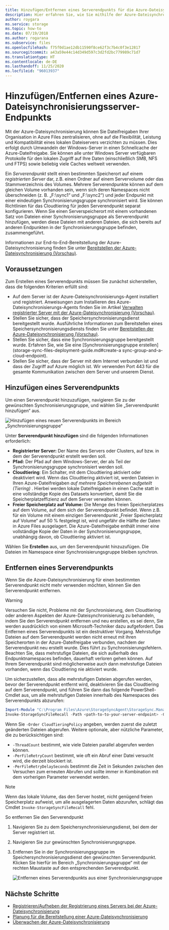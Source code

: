 ```yaml
---
title: Hinzufügen/Entfernen eines Serverendpunkts für die Azure-Dateisynchronisierung | Microsoft-Dokumentation
description: Hier erfahren Sie, wie Sie mithilfe der Azure-Dateisynchronisierung Serverendpunkte hinzufügen oder entfernen. Ein Serverendpunkt ist ein bestimmter Speicherort auf einem registrierten Server, z. B. ein Ordner auf einem Servervolume.
author: roygara
ms.service: storage
ms.topic: how-to
ms.date: 07/19/2018
ms.author: rogarana
ms.subservice: files
ms.openlocfilehash: f75f0d1ae12db11590f8ce62f3c7b4c0f3e12817
ms.sourcegitcommit: a43a59e44c14d349d597c3d2fd2bc779989c71d7
ms.translationtype: HT
ms.contentlocale: de-DE
ms.lasthandoff: 11/25/2020
ms.locfileid: "96013937"
---
```

# <a name="addremove-an-azure-file-sync-server-endpoint"></a>Hinzufügen/Entfernen eines Azure-Dateisynchronisierungsserver-Endpunkts
Mit der Azure-Dateisynchronisierung können Sie Dateifreigaben Ihrer Organisation in Azure Files zentralisieren, ohne auf die Flexibilität, Leistung und Kompatibilität eines lokalen Dateiservers verzichten zu müssen. Dies erfolgt durch Umwandeln der Windows-Server in einen Schnellcache der Azure-Dateifreigabe. Sie können alle unter Windows Server verfügbaren Protokolle für den lokalen Zugriff auf Ihre Daten (einschließlich SMB, NFS und FTPS) sowie beliebig viele Caches weltweit verwenden.

Ein *Serverendpunkt* stellt einen bestimmten Speicherort auf einem *registrierten Server* dar, z.B. einen Ordner auf einem Servervolume oder das Stammverzeichnis des Volumes. Mehrere Serverendpunkte können auf dem gleichen Volume vorhanden sein, wenn sich deren Namespaces nicht überschneiden (z. B. „F:\sync1“ und „F:\sync2“) und jeder Endpunkt mit einer eindeutigen Synchronisierungsgruppe synchronisiert wird. Sie können Richtlinien für das Cloudtiering für jeden Serverendpunkt separat konfigurieren. Wenn Sie einen Serverspeicherort mit einem vorhandenen Satz von Dateien einer Synchronisierungsgruppe als Serverendpunkt hinzufügen, werden diese Dateien mit anderen Dateien, die sich bereits auf anderen Endpunkten in der Synchronisierungsgruppe befinden, zusammengeführt.

Informationen zur End-to-End-Bereitstellung der Azure-Dateisynchronisierung finden Sie unter [Bereitstellen der Azure-Dateisynchronisierung (Vorschau)](storage-sync-files-deployment-guide.md).

## <a name="prerequisites"></a>Voraussetzungen
Zum Erstellen eines Serverendpunkts müssen Sie zunächst sicherstellen, dass die folgenden Kriterien erfüllt sind: 
- Auf dem Server ist der Azure-Dateisynchronisierungs-Agent installiert und registriert. Anweisungen zum Installieren des Azure-Dateisynchronisierungs-Agents finden Sie im Artikel [Verwalten registrierter Server mit der Azure-Dateisynchronisierung (Vorschau)](storage-sync-files-server-registration.md). 
- Stellen Sie sicher, dass der Speichersynchronisierungsdienst bereitgestellt wurde. Ausführliche Informationen zum Bereitstellen eines Speichersynchronisierungsdiensts finden Sie unter [Bereitstellen der Azure-Dateisynchronisierung (Vorschau)](storage-sync-files-deployment-guide.md). 
- Stellen Sie sicher, dass eine Synchronisierungsgruppe bereitgestellt wurde. Erfahren Sie, wie Sie eine [Synchronisierungsgruppe erstellen](storage-sync-files-deployment-guide.md#create-a sync-group-and-a-cloud-endpoint).
- Stellen Sie sicher, dass der Server mit dem Internet verbunden ist und dass der Zugriff auf Azure möglich ist. Wir verwenden Port 443 für die gesamte Kommunikation zwischen dem Server und unserem Dienst.

## <a name="add-a-server-endpoint"></a>Hinzufügen eines Serverendpunkts
Um einen Serverendpunkt hinzuzufügen, navigieren Sie zu der gewünschten Synchronisierungsgruppe, und wählen Sie „Serverendpunkt hinzufügen“ aus.

![Hinzufügen eines neuen Serverendpunkts im Bereich „Synchronisierungsgruppe“](media/storage-sync-files-server-endpoint/add-server-endpoint-1.png)

Unter **Serverendpunkt hinzufügen** sind die folgenden Informationen erforderlich:

- **Registrierter Server:** Der Name des Servers oder Clusters, auf bzw. in dem der Serverendpunkt erstellt werden soll.
- **Pfad:** Der Pfad auf dem Windows-Server, der als Teil der Synchronisierungsgruppe synchronisiert werden soll.
- **Cloudtiering**: Ein Schalter, mit dem Cloudtiering aktiviert oder deaktiviert wird. Wenn das Cloudtiering aktiviert ist, werden Dateien in Ihren Azure-Dateifreigaben *auf mehrere Speicherebenen aufgeteilt (Tiering)* . Hierbei werden lokale Dateifreigaben in einen Cache statt in eine vollständige Kopie des Datasets konvertiert, damit Sie die Speicherplatzeffizienz auf dem Server verwalten können.
- **Freier Speicherplatz auf Volume:** Die Menge des freien Speicherplatzes auf dem Volume, auf dem sich der Serverendpunkt befindet. Wenn z.B. für ein Volume mit einem einzigen Serverendpunkt „Freier Speicherplatz auf Volume“ auf 50 % festgelegt ist, wird ungefähr die Hälfte der Daten in Azure Files ausgelagert. Die Azure-Dateifreigabe enthält immer eine vollständige Kopie der Daten in der Synchronisierungsgruppe, unabhängig davon, ob Cloudtiering aktiviert ist.

Wählen Sie **Erstellen** aus, um den Serverendpunkt hinzuzufügen. Die Dateien im Namespace einer Synchronisierungsgruppe bleiben synchron. 

## <a name="remove-a-server-endpoint"></a>Entfernen eines Serverendpunkts
Wenn Sie die Azure-Dateisynchronisierung für einen bestimmten Serverendpunkt nicht mehr verwenden möchten, können Sie den Serverendpunkt entfernen. 

> [!Warning]  
> Versuchen Sie nicht, Probleme mit der Synchronisierung, dem Cloudtiering oder anderen Aspekten der Azure-Dateisynchronisierung zu behandeln, indem Sie den Serverendpunkt entfernen und neu erstellen, es sei denn, Sie werden ausdrücklich von einem Microsoft-Techniker dazu aufgefordert. Das Entfernen eines Serverendpunkts ist ein destruktiver Vorgang. Mehrstufige Dateien auf dem Serverendpunkt werden nicht erneut mit ihren Speicherorten in der Azure-Dateifreigabe verbunden, nachdem der Serverendpunkt neu erstellt wurde. Dies führt zu Synchronisierungsfehlern. Beachten Sie, dass mehrstufige Dateien, die sich außerhalb des Endpunktnamespaces befinden, dauerhaft verloren gehen können. Auf Ihrem Serverendpunkt sind möglicherweise auch dann mehrstufige Dateien vorhanden, wenn das Cloudtiering nie aktiviert wurde.

Um sicherzustellen, dass alle mehrstufigen Dateien abgerufen werden, bevor der Serverendpunkt entfernt wird, deaktivieren Sie das Cloudtiering auf dem Serverendpunkt, und führen Sie dann das folgende PowerShell-Cmdlet aus, um alle mehrstufigen Dateien innerhalb des Namespaces des Serverendpunkts abzurufen:

```PowerShell
Import-Module "C:\Program Files\Azure\StorageSyncAgent\StorageSync.Management.ServerCmdlets.dll"
Invoke-StorageSyncFileRecall -Path <path-to-to-your-server-endpoint> -Order CloudTieringPolicy
```
Wenn Sie `-Order CloudTieringPolicy` angeben, werden zuerst die zuletzt geänderten Dateien abgerufen.
Weitere optionale, aber nützliche Parameter, die zu berücksichtigen sind:
* `-ThreadCount` bestimmt, wie viele Dateien parallel abgerufen werden können.
* `-PerFileRetryCount` bestimmt, wie oft ein Abruf einer Datei versucht wird, die derzeit blockiert ist.
* `-PerFileRetryDelaySeconds` bestimmt die Zeit in Sekunden zwischen den Versuchen zum erneuten Abrufen und sollte immer in Kombination mit dem vorherigen Parameter verwendet werden.

> [!Note]  
> Wenn das lokale Volume, das den Server hostet, nicht genügend freien Speicherplatz aufweist, um alle ausgelagerten Daten abzurufen, schlägt das Cmdlet `Invoke-StorageSyncFileRecall` fehl.  

So entfernen Sie den Serverendpunkt

1. Navigieren Sie zu dem Speichersynchronisierungsdienst, bei dem der Server registriert ist.
2. Navigieren Sie zur gewünschten Synchronisierungsgruppe.
3. Entfernen Sie in der Synchronisierungsgruppe im Speichersynchronisierungsdienst den gewünschten Serverendpunkt. Klicken Sie hierfür im Bereich „Synchronisierungsgruppe“ mit der rechten Maustaste auf den entsprechenden Serverendpunkt.

    ![Entfernen eines Serverendpunkts aus einer Synchronisierungsgruppe](media/storage-sync-files-server-endpoint/remove-server-endpoint-1.png)

## <a name="next-steps"></a>Nächste Schritte
- [Registrieren/Aufheben der Registrierung eines Servers bei der Azure-Dateisynchronisierung](storage-sync-files-server-registration.md)
- [Planung für die Bereitstellung einer Azure-Dateisynchronisierung](storage-sync-files-planning.md)
- [Überwachen der Azure-Dateisynchronisierung](storage-sync-files-monitoring.md)
